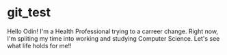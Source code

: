 # git_test
Hello Odin!
I'm a Health Professional trying to a carreer change. Right now, I'm spliting my time into working and studying Computer Science.
Let's see what life holds for me!!
